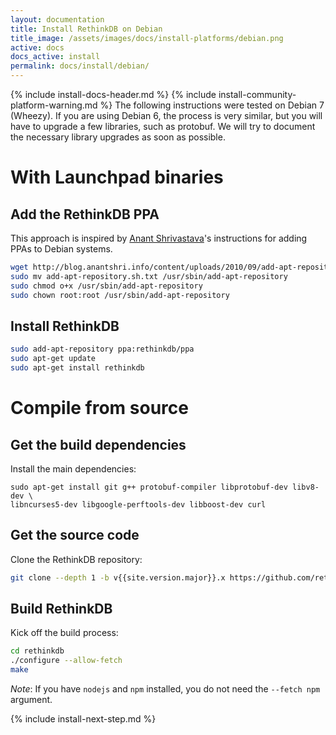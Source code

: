 ```yaml
---
layout: documentation
title: Install RethinkDB on Debian
title_image: /assets/images/docs/install-platforms/debian.png
active: docs
docs_active: install
permalink: docs/install/debian/
---
```

{% include install-docs-header.md %}
{% include install-community-platform-warning.md %}
The following instructions were tested on Debian 7 (Wheezy).
If you are using Debian 6, the process is very similar, but you will have to
upgrade a few libraries, such as protobuf.  We will try to document the
necessary library upgrades as soon as possible.

# With Launchpad binaries #

## Add the RethinkDB PPA ##
This approach is inspired by [Anant
Shrivastava](http://blog.anantshri.info/howto-add-ppa-in-debian/)'s
instructions for adding PPAs to Debian systems.

```bash
wget http://blog.anantshri.info/content/uploads/2010/09/add-apt-repository.sh.txt
sudo mv add-apt-repository.sh.txt /usr/sbin/add-apt-repository
sudo chmod o+x /usr/sbin/add-apt-repository
sudo chown root:root /usr/sbin/add-apt-repository
```

## Install RethinkDB ##
```bash
sudo add-apt-repository ppa:rethinkdb/ppa
sudo apt-get update
sudo apt-get install rethinkdb
```

# Compile from source #

## Get the build dependencies ##

Install the main dependencies:

```
sudo apt-get install git g++ protobuf-compiler libprotobuf-dev libv8-dev \
libncurses5-dev libgoogle-perftools-dev libboost-dev curl
```

## Get the source code ##

Clone the RethinkDB repository:

```bash
git clone --depth 1 -b v{{site.version.major}}.x https://github.com/rethinkdb/rethinkdb.git
```

## Build RethinkDB ##

Kick off the build process:

```bash
cd rethinkdb
./configure --allow-fetch
make
```

_Note_: If you have `nodejs` and `npm` installed, you do not need the `--fetch npm` argument.

{% include install-next-step.md %}

